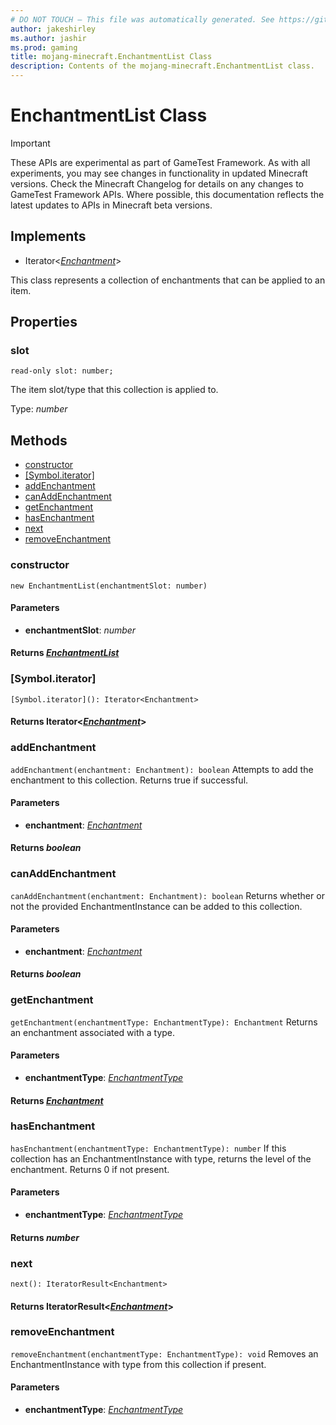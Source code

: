 ```yaml
---
# DO NOT TOUCH — This file was automatically generated. See https://github.com/Mojang/MinecraftApiDocsGenerator to modify descriptions, examples, etc.
author: jakeshirley
ms.author: jashir
ms.prod: gaming
title: mojang-minecraft.EnchantmentList Class
description: Contents of the mojang-minecraft.EnchantmentList class.
---
```

# EnchantmentList Class
>[!IMPORTANT]
>These APIs are experimental as part of GameTest Framework. As with all experiments, you may see changes in functionality in updated Minecraft versions. Check the Minecraft Changelog for details on any changes to GameTest Framework APIs. Where possible, this documentation reflects the latest updates to APIs in Minecraft beta versions.

## Implements
- Iterator&lt;[*Enchantment*](Enchantment.md)&gt;

This class represents a collection of enchantments that can be applied to an item.

## Properties

### **slot**
`read-only slot: number;`

The item slot/type that this collection is applied to.

Type: *number*

## Methods
- [constructor](#constructor)
- [[Symbol.iterator]](#[symbol.iterator])
- [addEnchantment](#addenchantment)
- [canAddEnchantment](#canaddenchantment)
- [getEnchantment](#getenchantment)
- [hasEnchantment](#hasenchantment)
- [next](#next)
- [removeEnchantment](#removeenchantment)

### **constructor**
`
new EnchantmentList(enchantmentSlot: number)
`

#### **Parameters**
- **enchantmentSlot**: *number*

#### **Returns** [*EnchantmentList*](EnchantmentList.md)

### **[Symbol.iterator]**
`
[Symbol.iterator](): Iterator<Enchantment>
`

#### **Returns** Iterator&lt;[*Enchantment*](Enchantment.md)&gt;

### **addEnchantment**
`
addEnchantment(enchantment: Enchantment): boolean
`
Attempts to add the enchantment to this collection. Returns true if successful.

#### **Parameters**
- **enchantment**: [*Enchantment*](Enchantment.md)

#### **Returns** *boolean*

### **canAddEnchantment**
`
canAddEnchantment(enchantment: Enchantment): boolean
`
Returns whether or not the provided EnchantmentInstance can be added to this collection.

#### **Parameters**
- **enchantment**: [*Enchantment*](Enchantment.md)

#### **Returns** *boolean*

### **getEnchantment**
`
getEnchantment(enchantmentType: EnchantmentType): Enchantment
`
Returns an enchantment associated with a type.

#### **Parameters**
- **enchantmentType**: [*EnchantmentType*](EnchantmentType.md)

#### **Returns** [*Enchantment*](Enchantment.md)

### **hasEnchantment**
`
hasEnchantment(enchantmentType: EnchantmentType): number
`
If this collection has an EnchantmentInstance with type, returns the level of the enchantment. Returns 0 if not present.

#### **Parameters**
- **enchantmentType**: [*EnchantmentType*](EnchantmentType.md)

#### **Returns** *number*

### **next**
`
next(): IteratorResult<Enchantment>
`

#### **Returns** IteratorResult&lt;[*Enchantment*](Enchantment.md)&gt;

### **removeEnchantment**
`
removeEnchantment(enchantmentType: EnchantmentType): void
`
Removes an EnchantmentInstance with type from this collection if present.

#### **Parameters**
- **enchantmentType**: [*EnchantmentType*](EnchantmentType.md)
